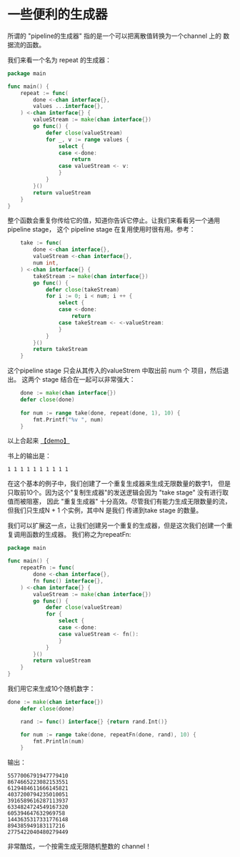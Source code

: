 # 一些便利的生成器

所谓的 "pipeline的生成器" 指的是一个可以把离散值转换为一个channel 上的 数据流的函数。

我们来看一个名为 repeat 的生成器：

```go
package main

func main() {
	repeat := func(
		done <-chan interface{},
		values ...interface{},
	) <-chan interface{} {
		valueStream := make(chan interface{})
		go func() {
			defer close(valueStream)
			for _, v := range values {
				select {
				case <-done:
					return
				case valueStream <- v:
				}
			}
		}()
		return valueStream
	}
}
```
整个函数会重复你传给它的值，知道你告诉它停止。让我们来看看另一个通用 pipeline stage，
这个 pipeline stage 在复用使用时很有用。参考：
```go
    take := func(
		done <-chan interface{},
		valueStream <-chan interface{},
		num int,
	) <-chan interface{} {
		takeStream := make(chan interface{})
		go func() {
			defer close(takeStream)
			for i := 0; i < num; i ++ {
				select {
				case <-done:
					return
				case takeStream <- <-valueStream:
				}
			}
		}()
		return takeStream
	}
```
这个pipeline stage 只会从其传入的valueStrem 中取出前 num 个 项目，然后退出。
这两个 stage 结合在一起可以非常强大：
```go
    done := make(chan interface{})
	defer close(done)
	
	for num := range take(done, repeat(done, 1), 10) {
		fmt.Printf("%v ", num)
	}
```
以上合起来 [【demo】](repeat_gen/repeat_gen.go)

书上的输出是：
```shell
1 1 1 1 1 1 1 1 1 1 
```
在这个基本的例子中，我们创建了一个重复生成器来生成无限数量的数字1，
但是只取前10个。因为这个"复制生成器"的发送逻辑会因为 "take stage" 没有进行取值而被阻塞，
因此 "重复生成器" 十分高效。尽管我们有能力生成无限数量的流，但我们只生成N + 1 个实例，其中N 是我们
传递到take stage 的数量。

我们可以扩展这一点，让我们创建另一个重复的生成器，但是这次我们创建一个重复调用函数的生成器。
我们称之为repeatFn:
```go
package main

func main() {
	repeatFn := func(
		done <-chan interface{},
		fn func() interface{},
	) <-chan interface{} {
		valueStream := make(chan interface{})
		go func() {
			defer close(valueStream)
			for {
				select {
				case <-done:
				case valueStream <- fn():
				}
			}
		}()
		return valueStream
	}
}
```
我们用它来生成10个随机数字：
```go
done := make(chan interface{})
	defer close(done)

	rand := func() interface{} {return rand.Int()}

	for num := range take(done, repeatFn(done, rand), 10) {
		fmt.Println(num)
	}
```
输出：
```shell
5577006791947779410
8674665223082153551
6129484611666145821
4037200794235010051
3916589616287113937
6334824724549167320
605394647632969758
1443635317331776148
894385949183117216
2775422040480279449
```
非常酷炫，一个按需生成无限随机整数的 channel！





